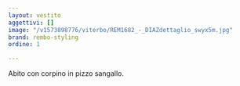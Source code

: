 ```yaml
---
layout: vestito
aggettivi: []
image: "/v1573898776/viterbo/REM1682_-_DIAZdettaglio_swyx5m.jpg"
brand: rembo-styling
ordine: 1

---
```

Abito con corpino in pizzo sangallo.